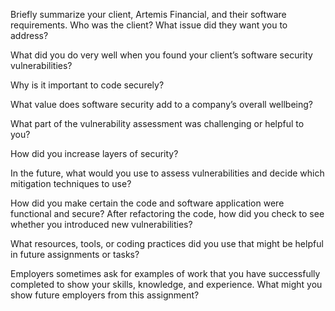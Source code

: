 Briefly summarize your client, Artemis Financial, and their software requirements. Who was the client? What issue did they want you to address?

What did you do very well when you found your client’s software security vulnerabilities? 

Why is it important to code securely? 

What value does software security add to a company’s overall wellbeing?

What part of the vulnerability assessment was challenging or helpful to you?

How did you increase layers of security? 

In the future, what would you use to assess vulnerabilities and decide which mitigation techniques to use?

How did you make certain the code and software application were functional and secure? After refactoring the code, 
how did you check to see whether you introduced new vulnerabilities?

What resources, tools, or coding practices did you use that might be helpful in future assignments or tasks?

Employers sometimes ask for examples of work that you have successfully completed to show your skills, 
knowledge, and experience. What might you show future employers from this assignment?
